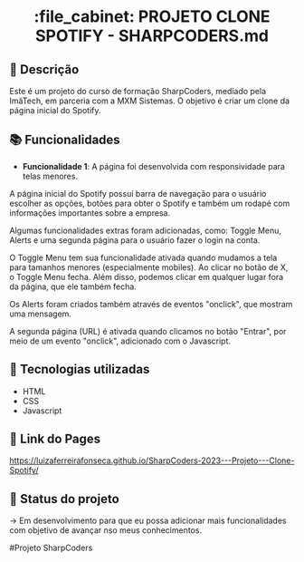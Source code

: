 <h1 align="center">:file_cabinet: PROJETO CLONE SPOTIFY - SHARPCODERS.md</h1>

## :memo: Descrição
Este é um projeto do curso de formação SharpCoders, mediado pela ImãTech, em parceria com a MXM Sistemas. 
O objetivo é criar um clone da página inicial do Spotify.

## :books: Funcionalidades
* <b>Funcionalidade 1</b>: A página foi desenvolvida com responsividade para telas menores.

A página inicial do Spotify possui barra de navegação para o usuário escolher as opções, botões para obter o Spotify e também um rodapé com informações importantes sobre a empresa. 

Algumas funcionalidades extras foram adicionadas, como: Toggle Menu, Alerts e uma segunda página para o usuário fazer o login na conta.

O Toggle Menu tem sua funcionalidade ativada quando mudamos a tela para tamanhos menores (especialmente mobiles). Ao clicar no botão de X, o Toggle Menu fecha. Além disso, podemos clicar em qualquer lugar fora da página, que ele também fecha. 

Os Alerts foram criados também através de eventos "onclick", que mostram uma mensagem.

A segunda página (URL) é ativada quando clicamos no botão "Entrar", por meio de um evento "onclick", adicionado com o Javascript.

## :wrench: Tecnologias utilizadas
* HTML
* CSS
* Javascript 

## :rocket: Link do Pages
https://luizaferreirafonseca.github.io/SharpCoders-2023---Projeto---Clone-Spotify/


## :dart: Status do projeto

-> Em desenvolvimento para que eu possa adicionar mais funcionalidades com objetivo de avançar nso meus conhecimentos.


#Projeto SharpCoders

